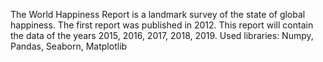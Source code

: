 The World Happiness Report is a landmark survey of the state of global happiness. The first report was published in 2012. This report will contain the data of the years 2015, 2016, 2017, 2018, 2019. Used libraries: Numpy, Pandas, Seaborn, Matplotlib 
